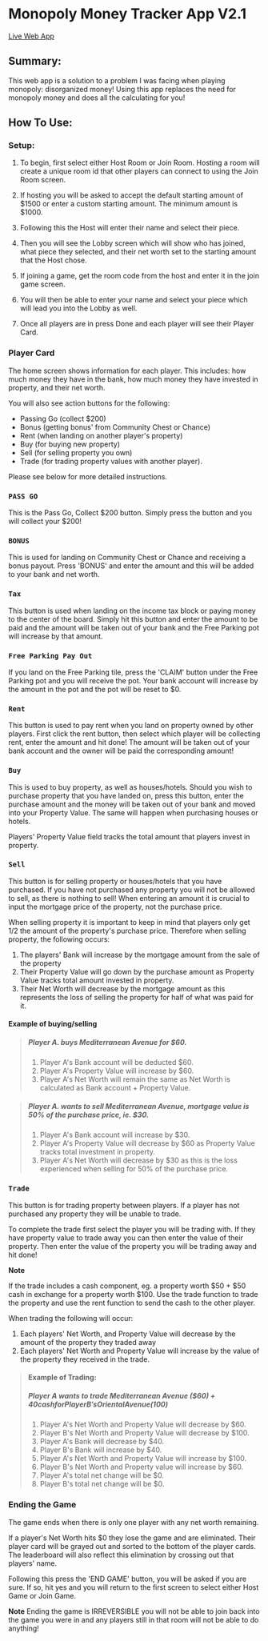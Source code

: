 # Monopoly Money Tracker App V2.1

[Live Web App](https://monopoly-money-60c8d.web.app/)

## Summary:
This web app is a solution to a problem I was facing when playing monopoly: disorganized money! Using this app replaces the need for monopoly money and does all the calculating for you!

## How To Use:

### Setup:

1. To begin, first select either Host Room or Join Room. Hosting a room will create a unique room id that other players can connect to using the Join Room screen.

2. If hosting you will be asked to accept the default starting amount of $1500 or enter a custom starting amount. The minimum amount is $1000.

3. Following this the Host will enter their name and select their piece.

4. Then you will see the Lobby screen which will show who has joined, what piece they selected, and their net worth set to the starting amount that the Host chose.

5. If joining a game, get the room code from the host and enter it in the join game screen.

6. You will then be able to enter your name and select your piece which will lead you into the Lobby as well.

7. Once all players are in press Done and each player will see their Player Card.

### Player Card

The home screen shows information for each player. This includes: how much money they have in the bank, how much money they have invested in property, and their net worth. 

You will also see action buttons for the following:

- Passing Go (collect $200)
- Bonus (getting bonus' from Community Chest or Chance)
- Rent (when landing on another player's property)
- Buy (for buying new property)
- Sell (for selling property you own)
- Trade (for trading property values with another player). 

Please see below for more detailed instructions.

### `PASS GO`
This is the Pass Go, Collect $200 button. Simply press the button and you will collect your $200!

### `BONUS`
This is used for landing on Community Chest or Chance and receiving a bonus payout. Press 'BONUS' and enter the amount and this will be added to your bank and net worth.

### `Tax`
This button is used when landing on the income tax block or paying money to the center of the board. Simply hit this button and enter the amount to be paid and the amount will be taken out of your bank and the Free Parking pot will increase by that amount.

### `Free Parking Pay Out`
If you land on the Free Parking tile, press the 'CLAIM' button under the Free Parking pot and you will receive the pot. Your bank account will increase by the amount in the pot and the pot will be reset to $0.

### `Rent`
This button is used to pay rent when you land on property owned by other players. First click the rent button, then select which player will be collecting rent, enter the amount and hit done! The amount will be taken out of your bank account and the owner will be paid the corresponding amount!

### `Buy`
This is used to buy property, as well as houses/hotels. Should you wish to purchase property that you have landed on, press this button, enter the purchase amount and the money will be taken out of your bank and moved into your Property Value. The same will happen when purchasing houses or hotels.

Players' Property Value field tracks the total amount that players invest in property.

### `Sell`
This button is for selling property or houses/hotels that you have purchased. If you have not purchased any property you will not be allowed to sell, as there is nothing to sell! When entering an amount it is crucial to input the mortgage price of the property, not the purchase price.

When selling property it is important to keep in mind that players only get 1/2 the amount of the property's purchase price. Therefore when selling property, the following occurs:

1. The players' Bank will increase by the mortgage amount from the sale of the property
2. Their Property Value will go down by the purchase amount as Property Value tracks total amount invested in property.
3. Their Net Worth will decrease by the mortgage amount as this represents the loss of selling the property for half of what was paid for it.

#### Example of buying/selling
> ##### Player A. buys Mediterranean Avenue for $60. 
> 
> 1. Player A's Bank account will be deducted $60.
> 2. Player A's Property Value will increase by $60.
> 3. Player A's Net Worth will remain the same as Net Worth is calculated as Bank account + Property Value.

> ##### Player A. wants to sell Mediterranean Avenue, mortgage value is 50% of the purchase price, ie. $30.
>
> 1. Player A's Bank account will increase by $30.
> 2. Player A's Property Value will decrease by $60 as Property Value tracks total investment in property.
> 3. Player A's Net Worth will decrease by $30 as this is the loss experienced when selling for 50% of the purchase price.

### `Trade`
This button is for trading property between players. If a player has not purchased any property they will be unable to trade. 

To complete the trade first select the player you will be trading with. If they have property value to trade away you can then enter the value of their property. Then enter the value of the property you will be trading away and hit done!

**Note**

If the trade includes a cash component, eg. a property worth $50 + $50 cash in exchange for a property worth $100. Use the trade function to trade the property and use the rent function to send the cash to the other player.

When trading the following will occur: 
1. Each players' Net Worth, and Property Value will decrease by the amount of the property they traded away
2. Each players' Net Worth and Property Value will increase by the value of the property they received in the trade. 

> #### Example of Trading:
> ##### Player A wants to trade Mediterranean Avenue ($60) + $40 cash for Player B's Oriental Avenue ($100)
> 
> 1. Player A's Net Worth and Property Value will decrease by $60.
> 2. Player B's Net Worth and Property Value will decrease by $100.
> 3. Player A's Bank will decrease by $40.
> 4. Player B's Bank will increase by $40.
> 5. Player A's Net Worth and Property Value will increase by $100.
> 6. Player B's Net Worth and Property value will increase by $60.
> 7. Player A's total net change will be $0.
> 8. Player B's total net change will be $0.

### Ending the Game
The game ends when there is only one player with any net worth remaining.

If a player's Net Worth hits $0 they lose the game and are eliminated. Their player card will be grayed out and sorted to the bottom of the player cards. The leaderboard will also reflect this elimination by crossing out that players' name.

Following this press the 'END GAME' button, you will be asked if you are sure. If so, hit yes and you will return to the first screen to select either Host Game or Join Game.

**Note**
Ending the game is IRREVERSIBLE you will not be able to join back into the game you were in and any players still in that room will not be able to do anything!

